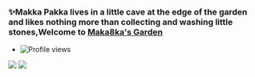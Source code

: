 
### ✨Makka Pakka lives in a little cave at the edge of the garden and likes nothing more than collecting and washing little stones,Welcome to [Maka8ka's Garden][myblog]
<!-- ### 📫:[admin@tengu.cc][mail] -->
* ![Profile views](https://camo.githubusercontent.com/dee148c2f8e291d259bfa72ebe55de333ec4cec6dad8d4afaa664c5e527ee787/68747470733a2f2f677076632e6172747572696f2e6465762f6d616b61386b61)  
<p>
  <img src="https://github-readme-stats.mrdulin.vercel.app/api?username=Maka8ka&show_icons=true&hide_border=true&hide=prs&theme=buefy">
  <img src="https://github-readme-stats.vercel.app/api/top-langs/?username=Maka8ka&layout=compact&hide_border=true&theme=buefy&show_icons=true"> 
  
</p>

<!-- **Maka8ka/Maka8ka** is a ✨ _special_ ✨ repository because its `README.md` (this file) appears on your GitHub profile.

Here are some ideas to get you started:

- 🔭 I’m currently working on ...
- 🌱 I’m currently learning ...
- 👯 I’m looking to collaborate on ...
- 🤔 I’m looking for help with ...
- 💬 Ask me about ...
- 📫 How to reach me: ...
- 😄 Pronouns: ...
- ⚡ Fun fact: ...
-->
[myblog]:https://maka8ka.top/

[mail]:mailto:admin@tengu.cc
